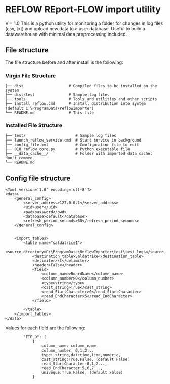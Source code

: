 # REFLOW REport-FLOW import utility

V = 1.0
This is a python utility for monitoring a folder for changes in log files (csv, txt) and upload new data to a user database. Useful to build a datawarehouse with minimal data preprocessing included.

## File structure
The file structure before and after install is the following:

### Virgin File Structure

```
├── dist                    # Compiled files to be installed on the system
├── dist/test               # Sample log files
├── tools                   # Tools and utilities and other scripts
├── install_reflow.cmd		# Install distribution into system (default C:\ProgramData\reflowimporter)
└── README.md				# This file
```

### Installed File Structure

```
├── test/                      # Sample log files
├── launch_reflow_service.cmd  # Start service in background
├── config_file.xml            # Configuration file to edit
├── 010_reflow_core.py		   # Python executable file
├── __data_cache__/		       # Folder with imported data cache: don't remove
└── README.md
```

## Config file structure

```
<?xml version='1.0' encoding='utf-8'?>
<data>
	<general_config>
		<server_address>127.0.0.1</server_address>
		<uid>user</uid>
		<pwd>password</pwd>
		<database>default</database>
		<refresh_period_seconds>60</refresh_period_seconds>
	</general_config>
	
	
	<import_tables>
		<table name="saldatrice1">
			<source_directory>C:\ProgramData\ReflowImporter\test\test_logs</source_directory>
			<destination_table>Saldatrice</destination_table>
			<delimiter>\t</delimiter>
			<header>False</header>
			<field>
				<column_name>BoardName</column_name>
				<column_number>0</column_number>
				<type>string</type>
				<cast_string>True</cast_string>
				<read_StartCharacter>0</read_StartCharacter>
				<read_EndCharacter>5</read_EndCharacter>
			</field>

		</table>
	</import_tables>
</data>
```
Values for each field are the following:

```
        "FIELD": [
            {
                column_name: column_name,
                column_number: 0,1,2...
                type: string,datetime,time,numeric,
                cast_string:True,False, (default False)
                read_StartCharacter:0,1,2...,
                read_EndCharacter:5,6,7...,
                univoque:True,False, (default False)
            }
```
